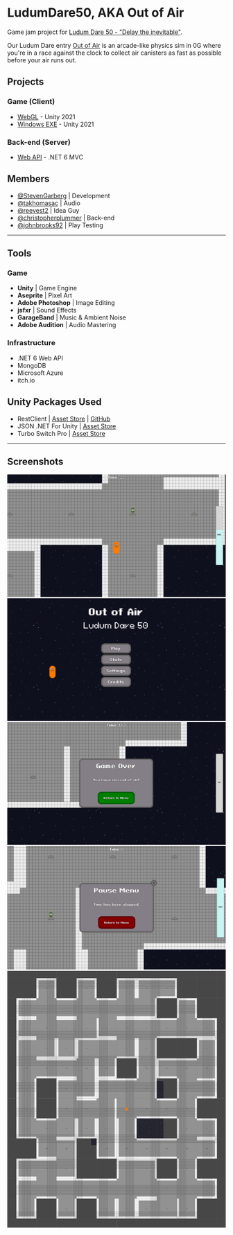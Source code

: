 # LudumDare50, AKA Out of Air
Game jam project for [Ludum Dare 50 - "Delay the inevitable"](https://ldjam.com/events/ludum-dare/50).

Our Ludum Dare entry [Out of Air](https://ldjam.com/events/ludum-dare/50/out-of-air) is an arcade-like physics sim in 0G where you're in a race against the clock to collect air canisters as fast as possible before your air runs out.

## Projects
### Game (Client)
- [WebGL](https://stevengarberg.itch.io/out-of-air) - Unity 2021
- [Windows EXE](https://drive.google.com/file/d/1aPa5SiZWS540hAZUSkQZBmefuCHQtVun/view) - Unity 2021

### Back-end (Server)
- [Web API](https://ludumdare50.azurewebsites.net/) - .NET 6 MVC

## Members
- [@StevenGarberg](https://github.com/StevenGarberg) | Development
- [@takhomasac](https://github.com/takhomasac) | Audio
- [@reevest2](https://github.com/reevest2) | Idea Guy
- [@christopherplummer](https://github.com/christopherplummer) | Back-end
- [@johnbrooks92](https://github.com/johnbrooks92) | Play Testing

---

## Tools
### Game
- **Unity** | Game Engine
- **Aseprite** | Pixel Art
- **Adobe Photoshop** | Image Editing
- **jsfxr** | Sound Effects
- **GarageBand** | Music & Ambient Noise
- **Adobe Audition** | Audio Mastering
### Infrastructure
- .NET 6 Web API
- MongoDB
- Microsoft Azure
- itch.io

## Unity Packages Used
- RestClient | [Asset Store](https://assetstore.unity.com/packages/tools/network/rest-client-for-unity-102501) | [GitHub](https://github.com/proyecto26/RestClient)
- JSON .NET For Unity | [Asset Store](https://assetstore.unity.com/packages/tools/input-management/json-net-for-unity-11347)
- Turbo Switch Pro | [Asset Store](https://assetstore.unity.com/packages/tools/utilities/turbo-switch-pro-60040)

---

## Screenshots
![image](/Documentation/Images/space/gameplay.png)
![image](/Documentation/Images/space/main-menu.png)
![image](/Documentation/Images/space/game-over.png)
![image](/Documentation/Images/space/pause-menu.png)
![image](/Documentation/Images/space/map.png)
